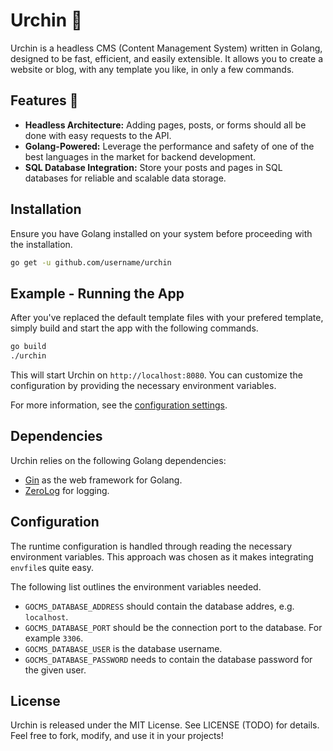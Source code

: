 # Urchin 🐚

Urchin is a headless CMS (Content Management System) written in Golang, designed to be fast, efficient, and easily extensible. It allows you to
create a website or blog, with any template you like, in only a few
commands.

## Features 🚀

- **Headless Architecture:** Adding pages, posts, or forms should all
  be done with easy requests to the API.
- **Golang-Powered:** Leverage the performance and safety of one of the
  best languages in the market for backend development.
- **SQL Database Integration:** Store your posts and pages in SQL databases for reliable and scalable data storage.

## Installation

Ensure you have Golang installed on your system before proceeding with the installation.

```bash
go get -u github.com/username/urchin
```

## Example - Running the App

After you've replaced the default template files with your prefered
template, simply build and start the app with the following commands.

```bash
go build
./urchin
```

This will start Urchin on `http://localhost:8080`. You can customize
the configuration by providing the necessary environment variables.

For more information, see the [configuration settings](#configuration).

## Dependencies

Urchin relies on the following Golang dependencies:

- [Gin](github.com/gin-gonic/gin) as the web framework for Golang.
- [ZeroLog](https://github.com/rs/zerolog) for logging.

## Configuration

The runtime configuration is handled through reading the
necessary environment variables. This approach was chosen as
it makes integrating `envfile`s quite easy.

The following list outlines the environment variables needed.

- `GOCMS_DATABASE_ADDRESS` should contain the database addres,
  e.g. `localhost`.
- `GOCMS_DATABASE_PORT` should be the connection port to the
  database. For example `3306`.
- `GOCMS_DATABASE_USER` is the database username.
- `GOCMS_DATABASE_PASSWORD` needs to contain the database
  password for the given user.

## License

Urchin is released under the MIT License. See LICENSE (TODO) for
details. Feel free to fork, modify, and use it in your projects!